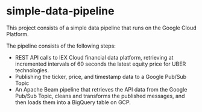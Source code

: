 # simple-data-pipeline

This project consists of a simple data pipeline that runs on the Google Cloud Platform. 

The pipeline consists of the following steps:

- REST API calls to IEX Cloud financial data platform, retrieving at incremented intervals of 60 seconds the latest equity price for UBER technologies.
- Publishing the ticker, price, and timestamp data to a Google Pub/Sub Topic
- An Apache Beam pipeline that retrieves the API data from the Google Pub/Sub Topic, cleans and transforms the published messages, and then loads them into a BigQuery table on GCP.

